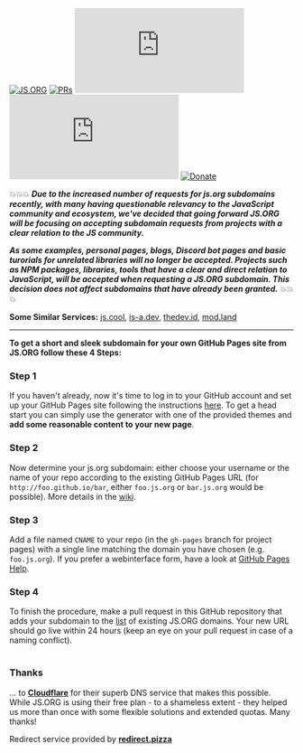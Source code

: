 [![JS.ORG](https://img.shields.io/badge/js.org-+-FFE70B.svg?style=flat-square)](http://js.org)
[![PRs](https://img.shields.io/github/issues-pr-closed-raw/js-org/js.org.svg?style=flat-square&colorB=FFE70B&label=pull%20requests)](https://github.com/js-org/js.org/pulls?q=is%3Apr+is%3Aclosed+label%3Aadd)
[![Contributors](https://img.shields.io/github/contributors-anon/js-org/js.org?color=FFE70B&style=flat-square)](https://github.com/js-org/js.org/graphs/contributors)
[![Activity](https://img.shields.io/github/commit-activity/m/js-org/js.org?color=FFE70B&style=flat-square)](https://github.com/js-org/js.org/pulse/monthly)
[![Donate](https://img.shields.io/badge/Donate-for_registrar_fees-1F87FF.svg?style=flat-square&logo=open-collective&logoColor=fff)](https://opencollective.com/js-org)

:boom::boom::boom:
***Due to the increased number of requests for js.org subdomains recently, with many having questionable relevancy to the JavaScript community and ecosystem, we've decided that going forward JS.ORG will be focusing on accepting subdomain requests from projects with a clear relation to the JS community.***

***As some examples, personal pages, blogs, Discord bot pages and basic turorials for unrelated libraries will no longer be accepted. Projects such as NPM packages, libraries, tools that have a clear and direct relation to JavaScript, will be accepted when requesting a JS.ORG subdomain. This decision does not affect subdomains that have already been granted.***
:boom::boom::boom:

**Some Similar Services:** [js.cool](https://github.com/js-cool/js.cool), [is-a.dev](https://github.com/is-a-dev/register), [thedev.id](https://github.com/fransallen/thedev.id), [mod.land](https://github.com/denosaurs/mod.land)

---

**To get a short and sleek subdomain for your own GitHub Pages site from JS.ORG follow these 4 Steps:**

### Step 1
If you haven't already, now it's time to log in to your GitHub account and set up your GitHub Pages site following the instructions [here](https://pages.github.com/). To get a head start you can simply use the generator with one of the provided themes and **add some reasonable content to your new page**.

### Step 2
Now determine your js.org subdomain: either choose your username or the name of your repo according to the existing GitHub Pages URL (for ```http://foo.github.io/bar```, either ```foo.js.org``` or ```bar.js.org``` would be possible). More details in the [wiki](https://github.com/js-org/js.org/wiki).

### Step 3
Add a file named ```CNAME``` to your repo (in the ```gh-pages``` branch for project pages) with a single line matching the domain you have chosen (e.g. ```foo.js.org```). If you prefer a webinterface form, have a look at [GitHub Pages Help](https://help.github.com/articles/adding-or-removing-a-custom-domain-for-your-github-pages-site/).

### Step 4
To finish the procedure, make a pull request in this GitHub repository that adds your subdomain to the [list](https://github.com/js-org/js.org/blob/master/cnames_active.js) of existing JS.ORG domains. Your new URL should go live within 24 hours (keep an eye on your pull request in case of a naming conflict).
 
# 

### Thanks
... to **[Cloudflare](https://www.cloudflare.com)** for their superb DNS service that makes this possible. While JS.ORG is using their free plan - to a shameless extent - they helped us more than once with some flexible solutions and extended quotas. Many thanks!

Redirect service provided by **[redirect.pizza](https://redirect.pizza?utm_source=partner&utm_medium=link&utm_campaign=js.org)**
